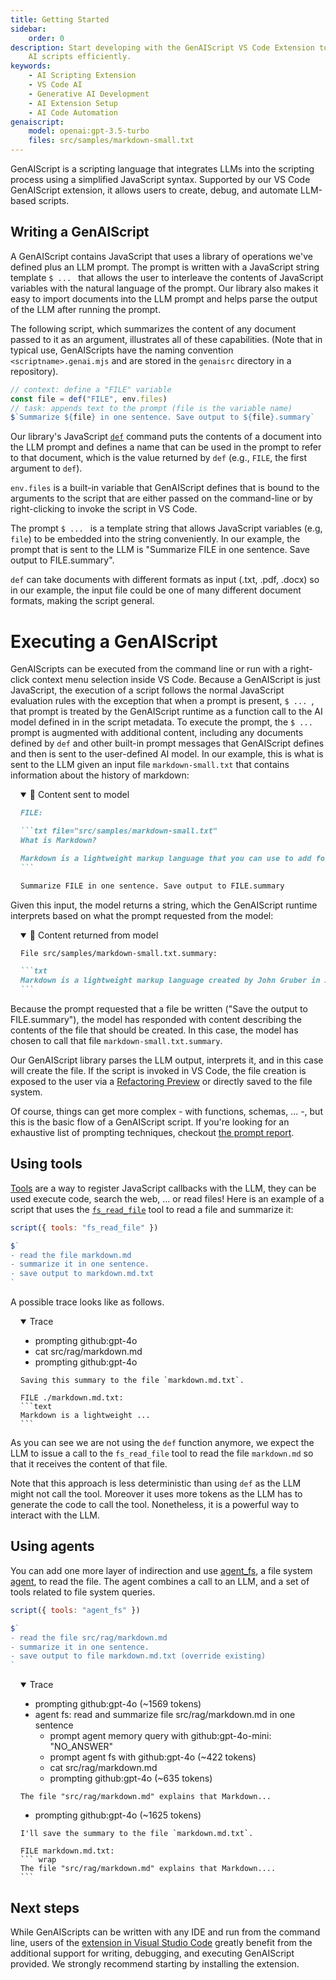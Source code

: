 ```yaml
---
title: Getting Started
sidebar:
    order: 0
description: Start developing with the GenAIScript VS Code Extension to create
    AI scripts efficiently.
keywords:
    - AI Scripting Extension
    - VS Code AI
    - Generative AI Development
    - AI Extension Setup
    - AI Code Automation
genaiscript:
    model: openai:gpt-3.5-turbo
    files: src/samples/markdown-small.txt
---
```


GenAIScript is a scripting language that integrates LLMs into the scripting process using a simplified JavaScript syntax.
Supported by our VS Code GenAIScript extension, it allows users to create, debug, and automate LLM-based scripts.

## Writing a GenAIScript

A GenAIScript contains JavaScript that uses a library of operations we've defined
plus an LLM prompt. The prompt is written with a JavaScript string template `$ ... ` that
allows the user to interleave the contents of JavaScript variables with the
natural language of the prompt. Our library also makes it easy to import documents into the LLM prompt and helps parse the output of the LLM after running the prompt.

The following script, which summarizes the content of any document passed to it as an
argument, illustrates all of these capabilities. (Note that in typical use, GenAIScripts
have the naming convention `<scriptname>.genai.mjs` and are stored in the `genaisrc` directory
in a repository).

```js wrap title="summarize.genai.mjs"
// context: define a "FILE" variable
const file = def("FILE", env.files)
// task: appends text to the prompt (file is the variable name)
$`Summarize ${file} in one sentence. Save output to ${file}.summary`
```

Our library's JavaScript [`def`](/genaiscript/reference/scripts/context) command puts
the contents of a document into the
LLM prompt and defines a name that
can be used in the prompt to refer to that document, which is the value returned by `def` (e.g., `FILE`, the first argument to `def`).

`env.files` is a built-in variable that GenAIScript defines that is bound
to the arguments to the script that are either passed on the command-line or
by right-clicking to invoke the script in VS Code.

The prompt `$ ... ` is a template string that allows JavaScript variables (e.g, `file`) to be embedded
into the string conveniently. In our example, the prompt that is sent to the LLM
is "Summarize FILE in one sentence. Save output to FILE.summary".

`def` can take documents with different formats as input (.txt, .pdf, .docx) so
in our example, the input file could be one of many different document formats, making the
script general.

# Executing a GenAIScript

GenAIScripts can be executed from the command line or run with a right-click context
menu selection inside VS Code. Because a GenAIScript is just JavaScript, the execution of a script follows the normal JavaScript evaluation rules with the exception that when a prompt is present, `$ ... `, that prompt is treated
by the GenAIScript runtime as a function call to the AI model defined in in the script metadata. To execute the prompt,
the `$ ... ` prompt is augmented with additional content,
including any documents defined by `def` and other built-in prompt messages that GenAIScript
defines and then is sent to the user-defined AI model. In our example, this is what is
sent to the LLM given an input file `markdown-small.txt` that contains information
about the history of markdown:

<!-- genaiscript output start -->

<details style="margin-left: 1rem;"  open>
<summary>👤 Content sent to model</summary>

````markdown wrap
FILE:

```txt file="src/samples/markdown-small.txt"
What is Markdown?

Markdown is a lightweight markup language that you can use to add formatting elements to plaintext text documents. Created by John Gruber in 2004, Markdown is now one of the world’s most popular markup languages.
```

Summarize FILE in one sentence. Save output to FILE.summary
````

</details>

Given this input, the model returns a string, which
the GenAIScript runtime interprets based on what the prompt requested from the model:

<details style="margin-left: 1rem;"  open>
<summary>🤖 Content returned from model</summary>

````markdown wrap
File src/samples/markdown-small.txt.summary:

```txt
Markdown is a lightweight markup language created by John Gruber in 2004, known for adding formatting elements to plaintext text documents.
```
````

</details>

<!-- genaiscript output end -->

Because the prompt requested that a file be written ("Save the output to FILE.summary"),
the model has responded with content describing the contents of the file that should be created.
In this case, the model has chosen to call that file `markdown-small.txt.summary`.

Our GenAIScript library parses the LLM output, interprets it, and in this case will
create the file. If the script is invoked in VS Code, the
file creation is exposed to the user via a [Refactoring Preview](https://code.visualstudio.com/docs/editor/refactoring#_refactor-preview) or directly saved to the file system.

Of course, things can get more complex - with functions, schemas, ... -, but this is the basic flow of a GenAIScript script.
If you're looking for an exhaustive list of prompting techniques, checkout [the prompt report](https://learnprompting.org/).

## Using tools

[Tools](/genaiscript/reference/scripts/tools) are a way to register JavaScript callbacks with the LLM, they can be used
execute code, search the web, ... or read files!
Here is an example of a script that uses the [`fs_read_file`](/genaiscript/reference/scripts/system#systemfs_read_file) tool to read a file and summarize it:

```js wrap title="summarize.genai.mjs" 'tools: "fs_read_file"'
script({ tools: "fs_read_file" })

$`
- read the file markdown.md 
- summarize it in one sentence. 
- save output to markdown.md.txt
`
```

A possible trace looks like as follows. 

<details style="margin-left: 1rem;"  open>
<summary>Trace</summary>

- prompting github:gpt-4o
- cat src/rag/markdown.md
- prompting github:gpt-4o

````` wrap
Saving this summary to the file `markdown.md.txt`.

FILE ./markdown.md.txt:
```text
Markdown is a lightweight ...
```
`````

</details>

As you can see we are not using the `def` function anymore, we expect the LLM to issue a call to the `fs_read_file` tool to read the file `markdown.md` so that it receives the content of that file.

Note that this approach is less deterministic than using `def` as the LLM might not call the tool. Moreover it uses more tokens as the LLM has to generate the code to call the tool. Nonetheless, it is a powerful way to interact with the LLM.

## Using agents

You can add one more layer of indirection and use [agent_fs](/genaiscript/reference/scripts/system#systemagent_fs), a file system [agent](/genaiscript/reference/scripts/agents), to read the file. The agent combines a call to an LLM, and a set of tools related to file system queries.

```js wrap title="summarize.genai.mjs" "agent_fs" 'tools: "agent_fs"'
script({ tools: "agent_fs" })

$`
- read the file src/rag/markdown.md 
- summarize it in one sentence. 
- save output to file markdown.md.txt (override existing)
`
```

<details style="margin-left: 1rem;"  open>
<summary>Trace</summary>

- prompting github:gpt-4o (~1569 tokens)
- agent fs: read and summarize file src/rag/markdown.md in one sentence 
  - prompt agent memory query with github:gpt-4o-mini: "NO_ANSWER"
  - prompt agent fs with github:gpt-4o (~422 tokens)
  - cat src/rag/markdown.md
  - prompting github:gpt-4o (~635 tokens)

```
The file "src/rag/markdown.md" explains that Markdown...
```

- prompting github:gpt-4o (~1625 tokens)

`````
I'll save the summary to the file `markdown.md.txt`.

FILE markdown.md.txt:
``` wrap
The file "src/rag/markdown.md" explains that Markdown....
```
`````
</details>

## Next steps

While GenAIScripts can be written with any IDE and run from the command line,
users of the [extension in Visual Studio Code](/genaiscript/getting-started/installation)
greatly benefit from the additional support for writing, debugging, and executing
GenAIScript provided. We strongly recommend starting by installing the extension.
